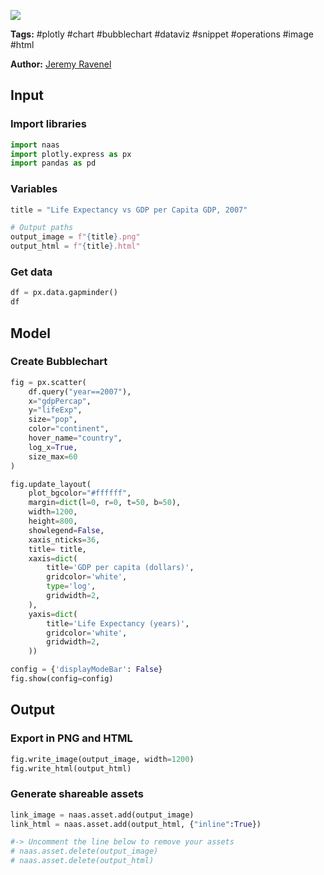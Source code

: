 <a href="https://app.naas.ai/user-redirect/naas/downloader?url=https://raw.githubusercontent.com/jupyter-naas/awesome-notebooks/master/Plotly/Plotly_Create_Bubblechart.ipynb" target="_parent"><img src="https://naasai-public.s3.eu-west-3.amazonaws.com/open_in_naas.svg"/></a>

**Tags:** #plotly #chart #bubblechart #dataviz #snippet #operations #image #html

**Author:** [Jeremy Ravenel](https://www.linkedin.com/in/ACoAAAJHE7sB5OxuKHuzguZ9L6lfDHqw--cdnJg/)

## Input

### Import libraries


```python
import naas
import plotly.express as px
import pandas as pd
```

### Variables


```python
title = "Life Expectancy vs GDP per Capita GDP, 2007"

# Output paths
output_image = f"{title}.png"
output_html = f"{title}.html"
```

### Get data


```python
df = px.data.gapminder()
df
```

## Model

### Create Bubblechart


```python
fig = px.scatter(
    df.query("year==2007"),
    x="gdpPercap", 
    y="lifeExp",
    size="pop",
    color="continent",
    hover_name="country",
    log_x=True,
    size_max=60
)

fig.update_layout(
    plot_bgcolor="#ffffff",
    margin=dict(l=0, r=0, t=50, b=50),
    width=1200,
    height=800,
    showlegend=False,
    xaxis_nticks=36,
    title= title,
    xaxis=dict(
        title='GDP per capita (dollars)',
        gridcolor='white',
        type='log',
        gridwidth=2,
    ),
    yaxis=dict(
        title='Life Expectancy (years)',
        gridcolor='white',
        gridwidth=2,
    ))

config = {'displayModeBar': False}
fig.show(config=config)
```

## Output

### Export in PNG and HTML


```python
fig.write_image(output_image, width=1200)
fig.write_html(output_html)
```

### Generate shareable assets


```python
link_image = naas.asset.add(output_image)
link_html = naas.asset.add(output_html, {"inline":True})

#-> Uncomment the line below to remove your assets
# naas.asset.delete(output_image)
# naas.asset.delete(output_html)
```
